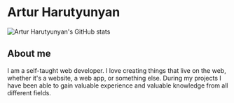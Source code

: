 # Artur Harutyunyan

![Artur Harutyunyan's GitHub stats](https://github-readme-stats.vercel.app/api?username=arturharutyunyan1)


## About me

I am a self-taught web developer. I love creating things that live on the web, whether it's a website, a web app, or something else. During my projects I have been able to gain valuable experience and valuable knowledge from all different fields.

